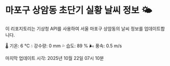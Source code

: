 
# 마포구 상암동 초단기 실황 날씨 정보 🌤️

이 리포지토리는 기상청 API를 사용하여 서울 마포구 상암동의 날씨 정보를 업데이트합니다. 

🌡️ 기온: 6 ℃
💧 강수량: 0 mm
💦 습도: 89 %
🌬️ 풍속: 0.5 m/s

마지막 업데이트 시각: 2025년 10월 22일 07시 10분    
